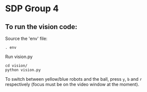 SDP Group  4
=========

To run the vision code:
------------------------
 
Source the 'env' file:

    . env


Run vision.py

    cd vision/
    python vision.py
    
To switch between yellow/blue robots and the ball, press `y`, `b` and `r` respectively (focus must be on the video window at the moment).
